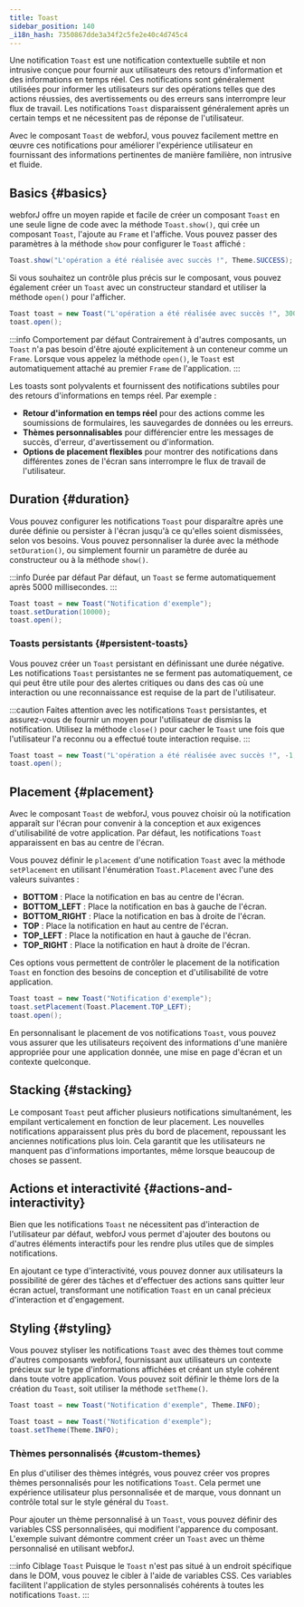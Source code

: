 ```yaml
---
title: Toast
sidebar_position: 140
_i18n_hash: 7350867dde3a34f2c5fe2e40c4d745c4
---
```

<DocChip chip="shadow" />
<DocChip chip="name" label="dwc-toast" />
<DocChip chip='since' label='24.10' />
<JavadocLink type="toast" location="com/webforj/component/toast/Toast" top='true'/>

Une notification `Toast` est une notification contextuelle subtile et non intrusive conçue pour fournir aux utilisateurs des retours d'information et des informations en temps réel. Ces notifications sont généralement utilisées pour informer les utilisateurs sur des opérations telles que des actions réussies, des avertissements ou des erreurs sans interrompre leur flux de travail. Les notifications `Toast` disparaissent généralement après un certain temps et ne nécessitent pas de réponse de l'utilisateur.

Avec le composant `Toast` de webforJ, vous pouvez facilement mettre en œuvre ces notifications pour améliorer l'expérience utilisateur en fournissant des informations pertinentes de manière familière, non intrusive et fluide.

## Basics {#basics}

webforJ offre un moyen rapide et facile de créer un composant `Toast` en une seule ligne de code avec la méthode `Toast.show()`, qui crée un composant `Toast`, l'ajoute au `Frame` et l'affiche. Vous pouvez passer des paramètres à la méthode `show` pour configurer le `Toast` affiché :

```java
Toast.show("L'opération a été réalisée avec succès !", Theme.SUCCESS);
```

Si vous souhaitez un contrôle plus précis sur le composant, vous pouvez également créer un `Toast` avec un constructeur standard et utiliser la méthode `open()` pour l'afficher.

```java
Toast toast = new Toast("L'opération a été réalisée avec succès !", 3000, Theme.SUCCESS, Placement.TOP);
toast.open();
```

<ComponentDemo 
path='/webforj/toast?'
javaE='https://raw.githubusercontent.com/webforj/webforj-documentation/refs/heads/main/src/main/java/com/webforj/samples/views/toast/ToastView.java'
height='200px'
/>

:::info Comportement par défaut
Contrairement à d'autres composants, un `Toast` n'a pas besoin d'être ajouté explicitement à un conteneur comme un `Frame`. Lorsque vous appelez la méthode `open()`, le `Toast` est automatiquement attaché au premier `Frame` de l'application.
:::

Les toasts sont polyvalents et fournissent des notifications subtiles pour des retours d'informations en temps réel. Par exemple :

- **Retour d'information en temps réel** pour des actions comme les soumissions de formulaires, les sauvegardes de données ou les erreurs.
- **Thèmes personnalisables** pour différencier entre les messages de succès, d'erreur, d'avertissement ou d'information.
- **Options de placement flexibles** pour montrer des notifications dans différentes zones de l'écran sans interrompre le flux de travail de l'utilisateur.

## Duration {#duration}

Vous pouvez configurer les notifications `Toast` pour disparaître après une durée définie ou persister à l'écran jusqu'à ce qu'elles soient dismissées, selon vos besoins. Vous pouvez personnaliser la durée avec la méthode `setDuration()`, ou simplement fournir un paramètre de durée au constructeur ou à la méthode `show()`.

:::info Durée par défaut
Par défaut, un `Toast` se ferme automatiquement après 5000 millisecondes.
:::

```java
Toast toast = new Toast("Notification d'exemple");
toast.setDuration(10000);
toast.open();
```

### Toasts persistants {#persistent-toasts}

Vous pouvez créer un `Toast` persistant en définissant une durée négative. Les notifications `Toast` persistantes ne se ferment pas automatiquement, ce qui peut être utile pour des alertes critiques ou dans des cas où une interaction ou une reconnaissance est requise de la part de l'utilisateur.

:::caution
Faites attention avec les notifications `Toast` persistantes, et assurez-vous de fournir un moyen pour l'utilisateur de dismiss la notification. Utilisez la méthode `close()` pour cacher le `Toast` une fois que l'utilisateur l'a reconnu ou a effectué toute interaction requise.
:::

```java
Toast toast = new Toast("L'opération a été réalisée avec succès !", -1, Theme.SUCCESS, Placement.TOP);
toast.open();
```

## Placement {#placement}

Avec le composant `Toast` de webforJ, vous pouvez choisir où la notification apparaît sur l'écran pour convenir à la conception et aux exigences d'utilisabilité de votre application. Par défaut, les notifications `Toast` apparaissent en bas au centre de l'écran.

Vous pouvez définir le `placement` d'une notification `Toast` avec la méthode `setPlacement` en utilisant l'énumération `Toast.Placement` avec l'une des valeurs suivantes :

- **BOTTOM** : Place la notification en bas au centre de l'écran.
- **BOTTOM_LEFT** : Place la notification en bas à gauche de l'écran.
- **BOTTOM_RIGHT** : Place la notification en bas à droite de l'écran.
- **TOP** : Place la notification en haut au centre de l'écran.
- **TOP_LEFT** : Place la notification en haut à gauche de l'écran.
- **TOP_RIGHT** : Place la notification en haut à droite de l'écran.

Ces options vous permettent de contrôler le placement de la notification `Toast` en fonction des besoins de conception et d'utilisabilité de votre application.

```java
Toast toast = new Toast("Notification d'exemple");
toast.setPlacement(Toast.Placement.TOP_LEFT);
toast.open();
```

<ComponentDemo 
path='/webforj/toastplacement?'
javaE='https://raw.githubusercontent.com/webforj/webforj-documentation/refs/heads/main/src/main/java/com/webforj/samples/views/toast/ToastPlacementView.java'
height='500px'
/>

En personnalisant le placement de vos notifications `Toast`, vous pouvez vous assurer que les utilisateurs reçoivent des informations d'une manière appropriée pour une application donnée, une mise en page d'écran et un contexte quelconque.

## Stacking {#stacking}

Le composant `Toast` peut afficher plusieurs notifications simultanément, les empilant verticalement en fonction de leur placement. Les nouvelles notifications apparaissent plus près du bord de placement, repoussant les anciennes notifications plus loin. Cela garantit que les utilisateurs ne manquent pas d'informations importantes, même lorsque beaucoup de choses se passent.

## Actions et interactivité {#actions-and-interactivity}

Bien que les notifications `Toast` ne nécessitent pas d'interaction de l'utilisateur par défaut, webforJ vous permet d'ajouter des boutons ou d'autres éléments interactifs pour les rendre plus utiles que de simples notifications.

<ComponentDemo 
path='/webforj/toastcookies?'
javaE='https://raw.githubusercontent.com/webforj/webforj-documentation/refs/heads/main/src/main/java/com/webforj/samples/views/toast/ToastCookiesView.java'
height='350px'
/>

En ajoutant ce type d'interactivité, vous pouvez donner aux utilisateurs la possibilité de gérer des tâches et d'effectuer des actions sans quitter leur écran actuel, transformant une notification `Toast` en un canal précieux d'interaction et d'engagement.

## Styling {#styling}

Vous pouvez styliser les notifications `Toast` avec des thèmes tout comme d'autres composants webforJ, fournissant aux utilisateurs un contexte précieux sur le type d'informations affichées et créant un style cohérent dans toute votre application. Vous pouvez soit définir le thème lors de la création du `Toast`, soit utiliser la méthode `setTheme()`.

```java
Toast toast = new Toast("Notification d'exemple", Theme.INFO);
```

```java
Toast toast = new Toast("Notification d'exemple");
toast.setTheme(Theme.INFO);
```

### Thèmes personnalisés {#custom-themes}

En plus d'utiliser des thèmes intégrés, vous pouvez créer vos propres thèmes personnalisés pour les notifications `Toast`. Cela permet une expérience utilisateur plus personnalisée et de marque, vous donnant un contrôle total sur le style général du `Toast`.

Pour ajouter un thème personnalisé à un `Toast`, vous pouvez définir des variables CSS personnalisées, qui modifient l'apparence du composant. L'exemple suivant démontre comment créer un `Toast` avec un thème personnalisé en utilisant webforJ.

:::info Ciblage `Toast`
Puisque le `Toast` n'est pas situé à un endroit spécifique dans le DOM, vous pouvez le cibler à l'aide de variables CSS. Ces variables facilitent l'application de styles personnalisés cohérents à toutes les notifications `Toast`.
:::

<ComponentDemo 
path='/webforj/toasttheme?'  
javaE='https://raw.githubusercontent.com/webforj/webforj-documentation/refs/heads/main/src/main/java/com/webforj/samples/views/toast/ToastThemeView.java'
cssURL='/css/toast/toastTheme.css'
height='200px'
/>

<TableBuilder name="Toast" />
